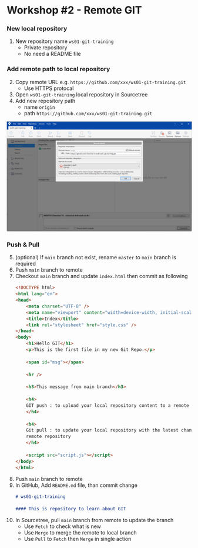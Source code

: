 # Workshop #2 - Remote GIT

### New local repository

1. New repository name `ws01-git-training`
    - Private repository
    - No need a README file

### Add remote path to local repository
2. Copy remote URL e.g. `https://github.com/xxx/ws01-git-training.git`
    - Use HTTPS protocal
3. Open `ws01-git-training` local repository in Sourcetree
4. Add new repository path
    - name `origin`
    - path `https://github.com/xxx/ws01-git-training.git`

![Configure Git](img/add_remote.png)

### Push & Pull

5. (optional) If `main` branch not exist, rename `master` to `main` branch is required
6. Push `main` branch to remote
7. Checkout `main` branch and update `index.html` then commit as following
    ```html
    <!DOCTYPE html>
    <html lang="en">
    <head>
        <meta charset="UTF-8" />
        <meta name="viewport" content="width=device-width, initial-scale=1.0" />
        <title>Index</title>
        <link rel="stylesheet" href="style.css" />
    </head>
    <body>
        <h1>Hello GIT</h1>
        <p>This is the first file in my new Git Repo.</p>

        <span id="msg"></span>

        <hr />

        <h3>This message from main branch</h3>

        <h4>
        GIT push : to upload your local repository content to a remote repository
        </h4>

        <h4>
        Git pull : to update your local repository with the latest changes from a
        remote repository
        </h4>

        <script src="script.js"></script>
    </body>
    </html>
    ```
8. Push `main` branch to remote
9. In GitHub, Add `README.md` file, than commit change
    ```markdown
    # ws01-git-training

    #### This is repository to learn about GIT
    ```
10. In Sourcetree, pull `main` branch from remote to update the branch
    - Use `Fetch` to check what is new
    - Use `Merge` to merge the remote to local branch
    - Use `Pull` to `Fetch` then `Merge` in single action